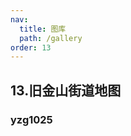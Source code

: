 ```yaml
---
nav:
  title: 图库
  path: /gallery
order: 13
---
```


## 13.旧金山街道地图

### yzg1025

<code src= './san_francisco_street_tree_map/index.tsx'>

